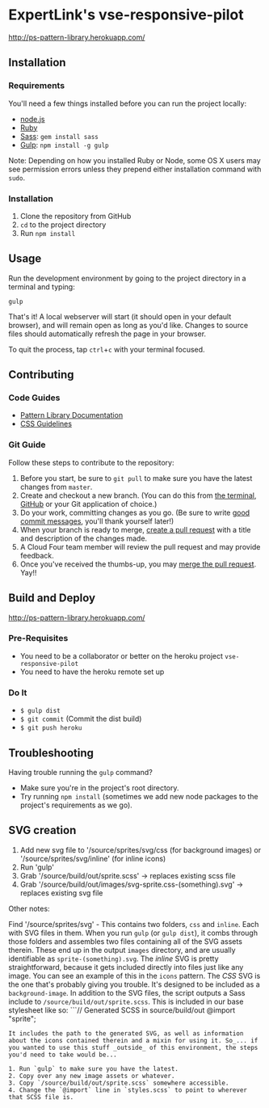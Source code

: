 ExpertLink's vse-responsive-pilot
====================

http://ps-pattern-library.herokuapp.com/

## Installation

### Requirements

You'll need a few things installed before you can run the project locally:

* [node.js](http://nodejs.org/)
* [Ruby](https://www.ruby-lang.org/en/)
* [Sass](http://sass-lang.com/): `gem install sass`
* [Gulp](http://gulpjs.com/): `npm install -g gulp`

Note: Depending on how you installed Ruby or Node, some OS X users may see permission errors unless they prepend either installation command with `sudo`.

### Installation

1. Clone the repository from GitHub
2. `cd` to the project directory
3. Run `npm install`

## Usage

Run the development environment by going to the project directory in a terminal and typing:

```
gulp
```

That's it! A local webserver will start (it should open in your default browser), and will remain open as long as you'd like. Changes to source files should automatically refresh the page in your browser.

To quit the process, tap `ctrl`+`c` with your terminal focused.

## Contributing

### Code Guides

* [Pattern Library Documentation](source/patterns/README.md)
* [CSS Guidelines](source/styles/README.md)

### Git Guide

Follow these steps to contribute to the repository:

1. Before you start, be sure to `git pull` to make sure you have the latest changes from `master`.
2. Create and checkout a new branch. (You can do this from [the terminal](http://git-scm.com/book/en/v2/Git-Branching-Basic-Branching-and-Merging), [GitHub](https://help.github.com/articles/creating-and-deleting-branches-within-your-repository/) or your Git application of choice.)
3. Do your work, committing changes as you go. (Be sure to write [good commit messages](http://robots.thoughtbot.com/5-useful-tips-for-a-better-commit-message), you'll thank yourself later!)
4. When your branch is ready to merge, [create a pull request](https://help.github.com/articles/creating-a-pull-request/) with a title and description of the changes made.
5. A Cloud Four team member will review the pull request and may provide feedback.
6. Once you've received the thumbs-up, you may [merge the pull request](https://help.github.com/articles/merging-a-pull-request/). Yay!!

## Build and Deploy

http://ps-pattern-library.herokuapp.com/

### Pre-Requisites

* You need to be a collaborator or better on the heroku project `vse-responsive-pilot`
* You need to have the heroku remote set up

### Do It

* `$ gulp dist`
* `$ git commit` (Commit the dist build)
* `$ git push heroku`


## Troubleshooting

Having trouble running the `gulp` command?

* Make sure you're in the project's root directory.
* Try running `npm install` (sometimes we add new node packages to the project's requirements as we go).


## SVG creation

1. Add new svg file to '/source/sprites/svg/css (for background images) or '/source/sprites/svg/inline' (for inline icons)
2. Run 'gulp'
3. Grab '/source/build/out/sprite.scss' -> replaces existing scss file
4. Grab '/source/build/out/images/svg-sprite.css-(something).svg' -> replaces existing svg file

Other notes:

Find '/source/sprites/svg' - This contains two folders, `css` and `inline`. Each with SVG files in them. When you run `gulp` (or `gulp dist`), it combs through those folders and assembles two files containing all of the SVG assets therein. These end up in the output `images` directory, and are usually identifiable as `sprite-(something).svg`. The _inline_ SVG is pretty straightforward, because it gets included directly into files just like any image. You can see an example of this in the `icons` pattern. The _CSS_ SVG is the one that's probably giving you trouble. It's designed to be included as a `background-image`. In addition to the SVG files, the script outputs a Sass include to `/source/build/out/sprite.scss`. This is included in our base stylesheet like so: ```// Generated SCSS in source/build/out
@import "sprite";
```
It includes the path to the generated SVG, as well as information about the icons contained therein and a mixin for using it. So_... if you wanted to use this stuff _outside_ of this environment, the steps you'd need to take would be...

1. Run `gulp` to make sure you have the latest.
2. Copy over any new image assets or whatever.
3. Copy `/source/build/out/sprite.scss` somewhere accessible.
4. Change the `@import` line in `styles.scss` to point to wherever that SCSS file is.


